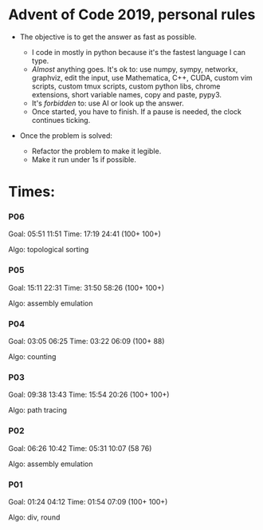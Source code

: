 # Advent of Code 2019, personal rules

- The objective is to get the answer as fast as possible.
  - I code in mostly in python because it's the fastest language I can type.
  - *Almost* anything goes. It's ok to: use numpy, sympy, networkx, graphviz, edit the input, use Mathematica, C++, CUDA, custom vim scripts, custom tmux scripts, custom python libs, chrome extensions, short variable names, copy and paste, pypy3.
  - It's *forbidden* to: use AI or look up the answer.
  - Once started, you have to finish. If a pause is needed, the clock continues ticking.

- Once the problem is solved:
  - Refactor the problem to make it legible.
  - Make it run under 1s if possible.

# Times:

### P06

Goal: 05:51 11:51
Time: 17:19 24:41
(100+ 100+)

Algo: topological sorting

### P05

Goal: 15:11 22:31
Time: 31:50 58:26
(100+ 100+)

Algo: assembly emulation

### P04

Goal: 03:05 06:25
Time: 03:22 06:09
(100+ 88)

Algo: counting

### P03

Goal: 09:38 13:43
Time: 15:54 20:26
(100+ 100+)

Algo: path tracing

### P02

Goal: 06:26 10:42
Time: 05:31 10:07
(58 76)

Algo: assembly emulation

### P01

Goal: 01:24 04:12
Time: 01:54 07:09
(100+ 100+)

Algo: div, round
